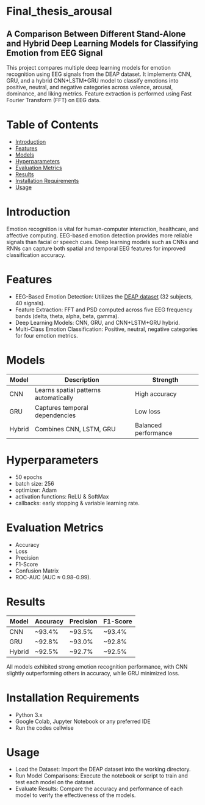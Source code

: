 # Final_thesis_arousal
## A Comparison Between Different Stand-Alone and Hybrid Deep Learning Models for Classifying Emotion from EEG Signal
This project compares multiple deep learning models for emotion recognition using EEG signals from the DEAP dataset. It implements CNN, GRU, and a hybrid CNN+LSTM+GRU model to classify emotions into positive, neutral, and negative categories across valence, arousal, dominance, and liking metrics. Feature extraction is performed using Fast Fourier Transform (FFT) on EEG data.

# Table of Contents
- [Introduction](https://github.com/FariaParvinMegha/Final_thesis_arousal/blob/main/README.md#introduction)
- [Features](https://github.com/FariaParvinMegha/Final_thesis_arousal/blob/main/README.md#features)
- [Models](https://github.com/FariaParvinMegha/Final_thesis_arousal/blob/main/README.md#models)
- [Hyperparameters](https://github.com/FariaParvinMegha/Final_thesis_arousal/blob/main/README.md#hyparameters)
- [Evaluation Metrics](https://github.com/FariaParvinMegha/Final_thesis_arousal/blob/main/README.md#evaluation-metrics)
- [Results](https://github.com/FariaParvinMegha/Final_thesis_arousal/blob/main/README.md#Results)
- [Installation Requirements](https://github.com/FariaParvinMegha/Final_thesis_arousal/blob/main/README.md#installation-requirements)
- [Usage](https://github.com/FariaParvinMegha/Final_thesis_arousal/blob/main/README.md#usage)

# Introduction
Emotion recognition is vital for human-computer interaction, healthcare, and affective computing. EEG-based emotion detection provides more reliable signals than facial or speech cues. Deep learning models such as CNNs and RNNs can capture both spatial and temporal EEG features for improved classification accuracy.

# Features
- EEG-Based Emotion Detection: Utilizes the [DEAP dataset](http://eecs.qmul.ac.uk/mmv/datasets/deap/) (32 subjects, 40 signals).
- Feature Extraction: FFT and PSD computed across five EEG frequency bands (delta, theta, alpha, beta, gamma).
- Deep Learning Models: CNN, GRU, and CNN+LSTM+GRU hybrid.
- Multi-Class Emotion Classification: Positive, neutral, negative categories for four emotion metrics.

# Models
| Model  | Description                           | Strength             |
| ------ | ------------------------------------- | -------------------- |
| CNN    | Learns spatial patterns automatically | High accuracy        |
| GRU    | Captures temporal dependencies        | Low loss             |
| Hybrid | Combines CNN, LSTM, GRU               | Balanced performance |

# Hyperparameters
- 50 epochs
- batch size: 256
- optimizer: Adam
- activation functions: ReLU & SoftMax
- callbacks: early stopping & variable learning rate.

# Evaluation Metrics
- Accuracy
- Loss
- Precision
- F1-Score
- Confusion Matrix
- ROC-AUC (AUC ≈ 0.98–0.99).

# Results
| Model  | Accuracy | Precision | F1-Score |
| ------ | -------- | --------- | -------- |
| CNN    | ~93.4%   | ~93.5%    | ~93.4%   |
| GRU    | ~92.8%   | ~93.0%    | ~92.8%   |
| Hybrid | ~92.5%   | ~92.7%    | ~92.5%   |
All models exhibited strong emotion recognition performance, with CNN slightly outperforming others in accuracy, while GRU minimized loss.

# Installation Requirements
- Python 3.x
- Google Colab, Jupyter Notebook or any preferred IDE
- Run the codes cellwise

# Usage 
- Load the Dataset: Import the DEAP dataset into the working directory.
- Run Model Comparisons: Execute the notebook or script to train and test each model on the dataset.
- Evaluate Results: Compare the accuracy and performance of each model to verify the effectiveness of the models.
